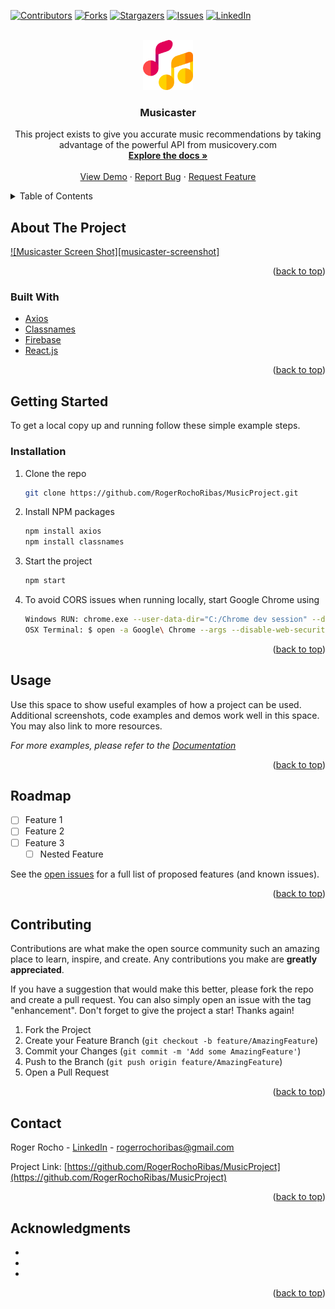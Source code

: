 <div id="top"></div>
<!--
*** Thanks for checking out the Best-README-Template. If you have a suggestion
*** that would make this better, please fork the repo and create a pull request
*** or simply open an issue with the tag "enhancement".
*** Don't forget to give the project a star!
*** Thanks again! Now go create something AMAZING! :D
-->



<!-- PROJECT SHIELDS -->
<!--
*** I'm using markdown "reference style" links for readability.
*** Reference links are enclosed in brackets [ ] instead of parentheses ( ).
*** See the bottom of this document for the declaration of the reference variables
*** for contributors-url, forks-url, etc. This is an optional, concise syntax you may use.
*** https://www.markdownguide.org/basic-syntax/#reference-style-links
-->
[![Contributors][contributors-shield]][contributors-url]
[![Forks][forks-shield]][forks-url]
[![Stargazers][stars-shield]][stars-url]
[![Issues][issues-shield]][issues-url]
[![LinkedIn][linkedin-shield]][linkedin-url]



<!-- PROJECT LOGO -->
<br />
<div align="center">
  <a href="https://github.com/RogerRochoRibas/MusicProject">
    <img src="/musicproject/src/musical-notes.png" alt="Logo" width="80" height="80">
  </a>

<h3 align="center">Musicaster</h3>

  <p align="center">
  This project exists to give you accurate music recommendations by taking advantage of the powerful API from musicovery.com
    <br />
    <a href="https://github.com/RogerRochoRibas/MusicProject"><strong>Explore the docs »</strong></a>
    <br />
    <br />
    <a href="https://rogerrochoribas.github.io/MusicProject/">View Demo</a>
    ·
    <a href="https://github.com/RogerRochoRibas/MusicProject/issues">Report Bug</a>
    ·
    <a href="https://github.com/RogerRochoRibas/MusicProject/issues">Request Feature</a>
  </p>
</div>



<!-- TABLE OF CONTENTS -->
<details>
  <summary>Table of Contents</summary>
  <ol>
    <li>
      <a href="#about-the-project">About The Project</a>
      <ul>
        <li><a href="#built-with">Built With</a></li>
      </ul>
    </li>
    <li>
      <a href="#getting-started">Getting Started</a>
      <ul>
        <li><a href="#prerequisites">Prerequisites</a></li>
        <li><a href="#installation">Installation</a></li>
      </ul>
    </li>
    <li><a href="#usage">Usage</a></li>
    <li><a href="#roadmap">Roadmap</a></li>
    <li><a href="#contributing">Contributing</a></li>
    <li><a href="#contact">Contact</a></li>
    <li><a href="#acknowledgments">Acknowledgments</a></li>
  </ol>
</details>



<!-- ABOUT THE PROJECT -->
## About The Project

[![Musicaster Screen Shot][musicaster-screenshot]](https://github.com/RogerRochoRibas/MusicProject/blob/main/musicproject/src/img/screenshot.png)

<p align="right">(<a href="#top">back to top</a>)</p>



### Built With

* [Axios](https://axios-http.com/docs/intro)
* [Classnames](https://www.npmjs.com/package/classnames)
* [Firebase](https://firebase.google.com)
* [React.js](https://reactjs.org/)

<p align="right">(<a href="#top">back to top</a>)</p>


<!-- GETTING STARTED -->
## Getting Started

To get a local copy up and running follow these simple example steps.

<!--### Prerequisites

This is an example of how to list things you need to use the software and how to install them.
* npm
  ```sh
  npm install npm@latest -g
  ```
-->
### Installation

1. Clone the repo
   ```sh
   git clone https://github.com/RogerRochoRibas/MusicProject.git
   ```
2. Install NPM packages
   ```sh
   npm install axios
   npm install classnames
   ```
3. Start the project
   ```sh
   npm start
   ```
4. To avoid CORS issues when running locally, start Google Chrome using
   ```sh
   Windows RUN: chrome.exe --user-data-dir="C:/Chrome dev session" --disable-web-security
   OSX Terminal: $ open -a Google\ Chrome --args --disable-web-security --user-data-dir
   ```

<p align="right">(<a href="#top">back to top</a>)</p>



<!-- USAGE EXAMPLES -->
## Usage

Use this space to show useful examples of how a project can be used. Additional screenshots, code examples and demos work well in this space. You may also link to more resources.

_For more examples, please refer to the [Documentation](https://example.com)_

<p align="right">(<a href="#top">back to top</a>)</p>



<!-- ROADMAP -->
## Roadmap

- [ ] Feature 1
- [ ] Feature 2
- [ ] Feature 3
    - [ ] Nested Feature

See the [open issues](https://github.com/RogerRochoRibas/MusicProject/issues) for a full list of proposed features (and known issues).

<p align="right">(<a href="#top">back to top</a>)</p>



<!-- CONTRIBUTING -->
## Contributing

Contributions are what make the open source community such an amazing place to learn, inspire, and create. Any contributions you make are **greatly appreciated**.

If you have a suggestion that would make this better, please fork the repo and create a pull request. You can also simply open an issue with the tag "enhancement".
Don't forget to give the project a star! Thanks again!

1. Fork the Project
2. Create your Feature Branch (`git checkout -b feature/AmazingFeature`)
3. Commit your Changes (`git commit -m 'Add some AmazingFeature'`)
4. Push to the Branch (`git push origin feature/AmazingFeature`)
5. Open a Pull Request

<p align="right">(<a href="#top">back to top</a>)</p>



<!-- CONTACT -->
## Contact

Roger Rocho - [LinkedIn](https://es.linkedin.com/in/rogerrochoribas) - rogerrochoribas@gmail.com

Project Link: [https://github.com/RogerRochoRibas/MusicProject](https://github.com/RogerRochoRibas/MusicProject)

<p align="right">(<a href="#top">back to top</a>)</p>



<!-- ACKNOWLEDGMENTS -->
## Acknowledgments

* []()
* []()
* []()

<p align="right">(<a href="#top">back to top</a>)</p>



<!-- MARKDOWN LINKS & IMAGES -->
<!-- https://www.markdownguide.org/basic-syntax/#reference-style-links -->
[contributors-shield]: https://img.shields.io/github/contributors/RogerRochoRibas/MusicProject.svg?style=for-the-badge
[contributors-url]: https://github.com/RogerRochoRibas/MusicProject/graphs/contributors
[forks-shield]: https://img.shields.io/github/forks/RogerRochoRibas/MusicProject.svg?style=for-the-badge
[forks-url]: https://github.com/RogerRochoRibas/MusicProject/network/members
[stars-shield]: https://img.shields.io/github/stars/RogerRochoRibas/MusicProject.svg?style=for-the-badge
[stars-url]: https://github.com/RogerRochoRibas/MusicProject/stargazers
[issues-shield]: https://img.shields.io/github/issues/RogerRochoRibas/MusicProject.svg?style=for-the-badge
[issues-url]: https://github.com/RogerRochoRibas/MusicProject/issues
[license-shield]: https://img.shields.io/github/license/RogerRochoRibas/MusicProject.svg?style=for-the-badge
[license-url]: https://github.com/RogerRochoRibas/MusicProject/blob/master/LICENSE.txt
[linkedin-shield]: https://img.shields.io/badge/-LinkedIn-black.svg?style=for-the-badge&logo=linkedin&colorB=555
[linkedin-url]: https://linkedin.com/in/rogerrochoribas
[product-screenshot]: images/screenshot.png
